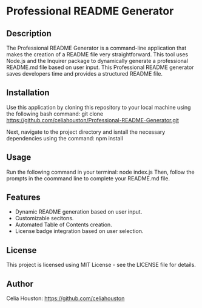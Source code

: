 # Professional README Generator

## Description 
The Professional README Generator is a command-line application that makes the creation of a README file very straightforward.
This tool uses Node.js and the Inquirer package to dynamically generate a professional README.md file based on user input. This Professional README generator saves developers time and provides a structured README file. 

## Installation 
Use this application by cloning this repository to your local machine using the following bash command: 
git clone https://github.com/celiahouston/Professional-README-Generator.git

Next, navigate to the project directory and isntall the necessary dependencies using the command: npm install 

## Usage
Run the following command in your terminal: 
node index.js 
Then, follow the prompts in the coommand line to complete your README.md file. 

## Features
- Dynamic README generation based on user input.
- Customizable secitons.
- Automated Table of Contents creation.
- License badge integration based on user selection. 

## License 
This project is licensed using MIT License - see the LICENSE file for details. 

## Author 
Celia Houston: https://github.com/celiahouston 
